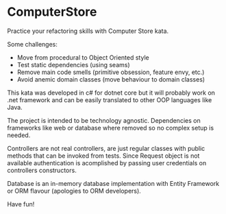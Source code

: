 # ComputerStore
Practice your refactoring skills with Computer Store kata.

Some challenges:
- Move from procedural to Object Oriented style
- Test static dependencies (using seams)
- Remove main code smells (primitive obsession, feature envy, etc.)
- Avoid anemic domain classes (move behaviour to domain classes)

This kata was developed in c# for dotnet core but it will probably work on .net framework and can be easily translated to other OOP languages like Java. 

The project is intended to be technology agnostic. Dependencies on frameworks like web or database where removed so no complex setup is needed.

Controllers are not real controllers, are just regular classes with public methods that can be invoked from tests. Since Request object is not available authentication is acomplished by passing user credentials on controllers constructors.

Database is an in-memory database implementation with Entity Framework or ORM flavour (apologies to ORM developers).

Have fun!
